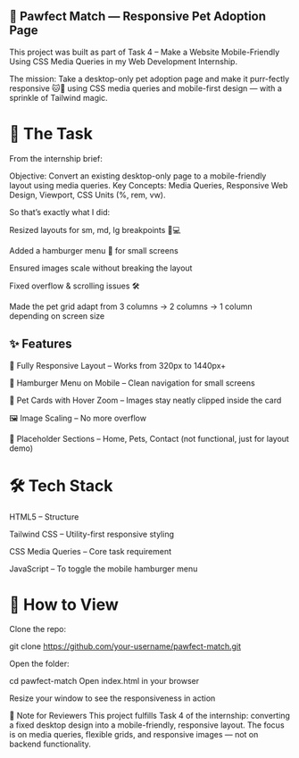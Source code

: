 ## 🐾 Pawfect Match — Responsive Pet Adoption Page
This project was built as part of Task 4 – Make a Website Mobile-Friendly Using CSS Media Queries in my Web Development Internship.

The mission: Take a desktop-only pet adoption page and make it purr-fectly responsive 🐱🐶 using CSS media queries and mobile-first design — with a sprinkle of Tailwind magic.

# 📖 The Task
From the internship brief:

Objective: Convert an existing desktop-only page to a mobile-friendly layout using media queries.
Key Concepts: Media Queries, Responsive Web Design, Viewport, CSS Units (%, rem, vw).

So that’s exactly what I did:

Resized layouts for sm, md, lg breakpoints 📱💻

Added a hamburger menu 🍔 for small screens

Ensured images scale without breaking the layout

Fixed overflow & scrolling issues 🛠

Made the pet grid adapt from 3 columns → 2 columns → 1 column depending on screen size

## ✨ Features
📱 Fully Responsive Layout – Works from 320px to 1440px+

🍔 Hamburger Menu on Mobile – Clean navigation for small screens

🐶 Pet Cards with Hover Zoom – Images stay neatly clipped inside the card

🖼 Image Scaling – No more overflow

💬 Placeholder Sections – Home, Pets, Contact (not functional, just for layout demo)

# 🛠 Tech Stack
HTML5 – Structure

Tailwind CSS – Utility-first responsive styling

CSS Media Queries – Core task requirement

JavaScript – To toggle the mobile hamburger menu

# 🚀 How to View
Clone the repo:

git clone https://github.com/your-username/pawfect-match.git

Open the folder:

cd pawfect-match
Open index.html in your browser

Resize your window to see the responsiveness in action

📄 Note for Reviewers
This project fulfills Task 4 of the internship: converting a fixed desktop design into a mobile-friendly, responsive layout.
The focus is on media queries, flexible grids, and responsive images — not on backend functionality.
